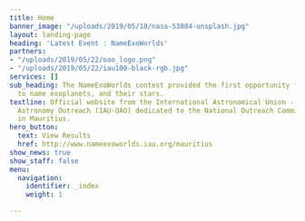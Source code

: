 ```yaml
---
title: Home
banner_image: "/uploads/2019/05/18/nasa-53884-unsplash.jpg"
layout: landing-page
heading: 'Latest Event : NameExoWorlds'
partners:
- "/uploads/2019/05/22/oao_logo.png"
- "/uploads/2019/05/22/iau100-black-rgb.jpg"
services: []
sub_heading: The NameExoWorlds contest provided the first opportunity for the public
  to name exoplanets, and their stars.
textline: Official website from the International Astronomical Union - Office for
  Astronomy Outreach (IAU-OAO) dedicated to the National Outreach Committee (NOC)
  in Mauritius.
hero_button:
  text: View Results
  href: http://www.nameexoworlds.iau.org/mauritius
show_news: true
show_staff: false
menu:
  navigation:
    identifier: _index
    weight: 1

---
```

